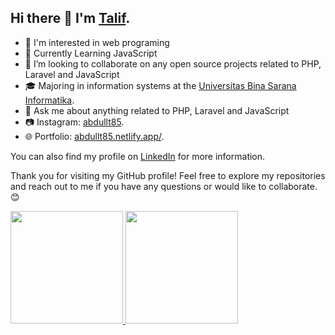 ## Hi there 👋 I'm [Talif](https://github.com/abdultalif).

- 👀 I'm interested in web programing
- 🌱 Currently Learning JavaScript
- 👯 I’m looking to collaborate on any open source projects related to PHP, Laravel and JavaScript
- 🎓 Majoring in information systems at the [Universitas Bina Sarana Informatika](https://www.bsi.ac.id/ubsi/index.js).
- 💬 Ask me about anything related to PHP, Laravel and JavaScript
- 📷 Instagram: [abdullt85](https://www.instagram.com/abdullt85/).
- 🌐 Portfolio: [abdullt85.netlify.app/](https://abdullt85.netlify.app/).

You can also find my profile on [LinkedIn](https://www.linkedin.com/in/abdul-talif/) for more information.

Thank you for visiting my GitHub profile! Feel free to explore my repositories and reach out to me if you have any questions or would like to collaborate. 😊

 
<p align="left">
<a href="https://github.com/abdultalif">
  <img height="180em" src="https://github-readme-stats-eight-theta.vercel.app/api?username=abdultalif&show_icons=true&theme=algolia&include_all_commits=true&count_private=true"/>
  <img height="180em" src="https://github-readme-stats-eight-theta.vercel.app/api/top-langs/?username=abdultalif&layout=compact&langs_count=8&theme=algolia"/>
</a>
</p>
